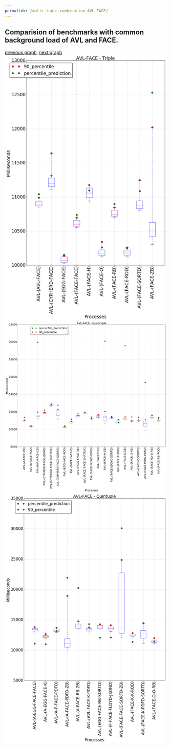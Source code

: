 ```yaml
---
permalink: /multi_tuple_combination_AVL-FACE/
---
```



## Comparision of benchmarks with common background load of AVL and FACE.

[previous graph](../multi_tuple_combination_AVL-EGG/), [next graph](../multi_tuple_combination_AVL-FLOYD/)
![graph figure](./images/triple/AVL/AVL-FACE_box.png)![graph figure](./images/quadruple/AVL/AVL-FACE_box.png)![graph figure](./images/quintuple/AVL/AVL-FACE_box.png)